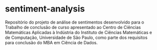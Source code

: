 # sentiment-analysis
Repositório do projeto de análise de sentimentos desenvolvido para o Trabalho de conclusão de curso apresentado ao Centro de Ciências Matemáticas Aplicadas à Indústria do Instituto de Ciências Matemáticas e de Computação, Universidade de São Paulo, como parte dos requisitos para conclusão do MBA em Ciência de Dados.
